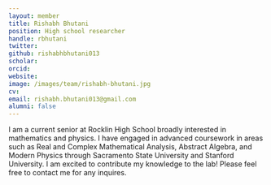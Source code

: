 ```yaml
---
layout: member
title: Rishabh Bhutani
position: High school researcher
handle: rbhutani
twitter:
github: rishabhbhutani013
scholar:
orcid:
website:
image: /images/team/rishabh-bhutani.jpg
cv:
email: rishabh.bhutani013@gmail.com
alumni: false
---
```


I am a current senior at Rocklin High School broadly interested in mathematics and physics. I have engaged in advanced coursework in areas such as Real and Complex Mathematical Analysis, Abstract Algebra, and Modern Physics through Sacramento State University and Stanford University. I am excited to contribute my knowledge to the lab! Please feel free to contact me for any inquires.  
